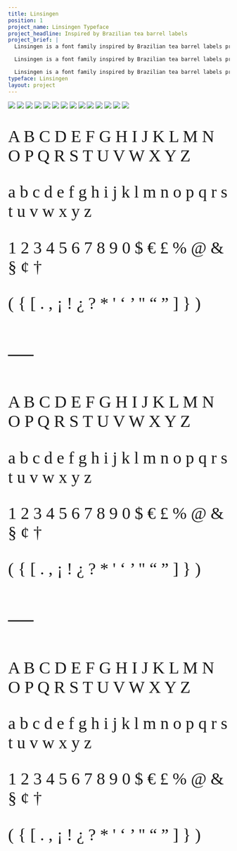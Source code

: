 ```yaml
---
title: Linsingen
position: 1
project_name: Linsingen Typeface
project_headline: Inspired by Brazilian tea barrel labels
project_brief: |
  Linsingen is a font family inspired by Brazilian tea barrel labels printed with lithography in the beginning of the 20th century. The family consists of three styles - Linsingen Vintage, which preserves the shapes found in the original prints; Linsingen Moderna, a contemporary interpretation of the original shapes, with increased contrast and sharper lines; and Linsingen Stencil. All of the three styles are suited for titles and headlines.

  Linsingen is a font family inspired by Brazilian tea barrel labels printed with lithography in the beginning of the 20th century. The family consists of three styles - Linsingen Vintage, which preserves the shapes found in the original prints; Linsingen Moderna, a contemporary interpretation of the original shapes, with increased contrast and sharper lines; and Linsingen Stencil. All of the three styles are suited for titles and headlines.

  Linsingen is a font family inspired by Brazilian tea barrel labels printed with lithography in the beginning of the 20th century. The family consists of three styles - Linsingen Vintage, which preserves the shapes found in the original prints; Linsingen Moderna, a contemporary interpretation of the original shapes, with increased contrast and sharper lines; and Linsingen Stencil. All of the three styles are suited for titles and headlines.
typeface: Linsingen
layout: project
---
```


![](/uploads/Linsingen%20-%20site-01.jpg)
![](/uploads/Linsingen%20-%20site-02.jpg)
![](/uploads/Linsingen%20-%20site-03.jpg)
![](/uploads/Linsingen%20-%20site-04.jpg)
![](/uploads/Linsingen%20-%20site-05.jpg)
![](/uploads/Linsingen%20-%20site-06.jpg)
![](/uploads/Linsingen%20-%20site-07.jpg)
![](/uploads/Linsingen%20-%20site-08.jpg)
![](/uploads/Linsingen%20-%20site-09.jpg)
![](/uploads/Linsingen%20-%20site-10.jpg)
![](/uploads/Linsingen%20-%20site-11.jpg)
![](/uploads/Linsingen%20-%20site-12.jpg)
![](/uploads/Linsingen%20-%20site-13.jpg)
![](/uploads/Linsingen%20-%20site-14.jpg)

<div class="font-grid" style="font-family: 'Linsingen Moderna'; font-size: 4vw; font-weight: 300;">
  <p>A B C D E F G H I J K L M N O P Q R S T U V W X Y Z</p>
  <div class="break"></div>
  <p>a b c d e f g h i j k l m n o p q r s t u v w x y z</p>
  <div class="break"></div>
  <p>1 2 3 4 5 6 7 8 9 0 $ € £ % @ & § ¢ †</p>
  <div class="break"></div>
  <p>( { [ . , ¡ ! ¿ ? * ' ‘ ’ " “ ” ] } )</p>
</div>

<div class="font-grid" style="font-family: 'Linsingen Moderna'; font-size: 6vw; font-weight: 300;">
  <p>—</p>

<div class="font-grid" style="font-family: 'Linsingen Stencil'; font-size: 4vw; font-weight: 300;">
  <p>A B C D E F G H I J K L M N O P Q R S T U V W X Y Z</p>
  <div class="break"></div>
  <p>a b c d e f g h i j k l m n o p q r s t u v w x y z</p>
  <div class="break"></div>
  <p>1 2 3 4 5 6 7 8 9 0 $ € £ % @ & § ¢ †</p>
  <div class="break"></div>
  <p>( { [ . , ¡ ! ¿ ? * ' ‘ ’ " “ ” ] } )</p>
</div>

<div class="font-grid" style="font-family: 'Linsingen Moderna'; font-size: 6vw; font-weight: 300;">
  <p>—</p>

<div class="font-grid" style="font-family: 'Linsingen Vintage'; font-size: 4vw; font-weight: 300;">
  <p>A B C D E F G H I J K L M N O P Q R S T U V W X Y Z</p>
  <div class="break"></div>
  <p>a b c d e f g h i j k l m n o p q r s t u v w x y z</p>
  <div class="break"></div>
  <p>1 2 3 4 5 6 7 8 9 0 $ € £ % @ & § ¢ †</p>
  <div class="break"></div>
  <p>( { [ . , ¡ ! ¿ ? * ' ‘ ’ " “ ” ] } )</p>
</div>
